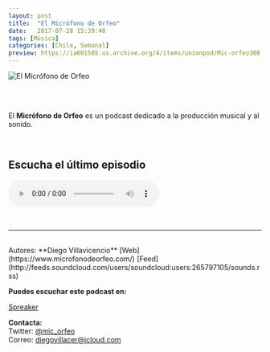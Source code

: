 ```yaml
---
layout: post
title:  "El Micrófono de Orfeo"
date:   2017-07-28 15:39:40
tags: [Música]
categories: [Chile, Semanal]
preview: https://ia601505.us.archive.org/4/items/unionpod/Mic-orfeo300.png 
---
```


![El Micrófono de Orfeo](https://ia601505.us.archive.org/4/items/unionpod/Mic-orfeo400.png)  

<br/>  
<br/>

El **Micrófono de Orfeo** es un podcast dedicado a la producción musical y al sonido.  

<br/>

## Escucha el último episodio  


<!--reproductor-feed=http://feeds.soundcloud.com/users/soundcloud:users:265797105/sounds.rss-->
<!--reproductor-start-->
<audio id="audio" preload="auto" controls="" src="http://feeds.soundcloud.com/stream/337765808-diegovillacer-la-musica-y-la-belleza-con-herna-freiberg.mp3"></audio>
<!--reproductor-end-->

<br>


_ _ _  

<br>  
Autores: **Diego Villavicencio**  
[Web](https://www.microfonodeorfeo.com/)  
[Feed](http://feeds.soundcloud.com/users/soundcloud:users:265797105/sounds.rss)

**Puedes escuchar este podcast en:**  

[Spreaker](https://www.spreaker.com/user/diegovillacer1)


**Contacta:**  
Twitter: [@mic_orfeo](https://twitter.com/mic_orfeo)   
Correo:  [diegovillacer@icloud.com](mailto:diegovillacer@icloud.com)  







